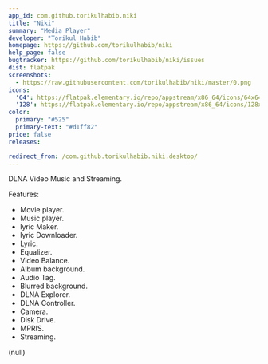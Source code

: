 ```yaml
---
app_id: com.github.torikulhabib.niki
title: "Niki"
summary: "Media Player"
developer: "Torikul Habib"
homepage: https://github.com/torikulhabib/niki
help_page: false
bugtracker: https://github.com/torikulhabib/niki/issues
dist: flatpak
screenshots:
  - https://raw.githubusercontent.com/torikulhabib/niki/master/0.png
icons:
  '64': https://flatpak.elementary.io/repo/appstream/x86_64/icons/64x64/com.github.torikulhabib.niki.png
  '128': https://flatpak.elementary.io/repo/appstream/x86_64/icons/128x128/com.github.torikulhabib.niki.png
color:
  primary: "#525"
  primary-text: "#d1ff82"
price: false
releases:

redirect_from: /com.github.torikulhabib.niki.desktop/
---
```


<p>DLNA Video Music and Streaming.</p>
<p>Features:</p>
<ul>
<li>Movie player.</li>
<li>Music player.</li>
<li>lyric Maker.</li>
<li>lyric Downloader.</li>
<li>Lyric.</li>
<li>Equalizer.</li>
<li>Video Balance.</li>
<li>Album background.</li>
<li>Audio Tag.</li>
<li>Blurred background.</li>
<li>DLNA Explorer.</li>
<li>DLNA Controller.</li>
<li>Camera.</li>
<li>Disk Drive.</li>
<li>MPRIS.</li>
<li>Streaming.</li>
</ul>
<p>(null)</p>
